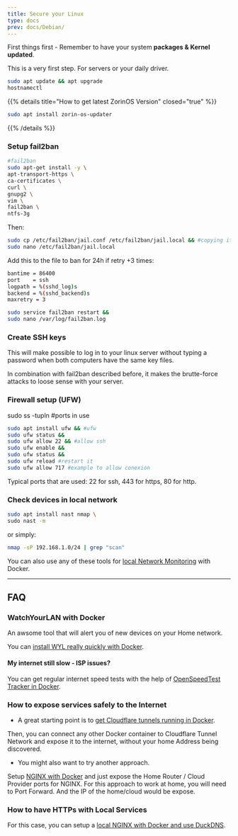 ```yaml
---
title: Secure your Linux
type: docs
prev: docs/Debian/
---
```


First things first - Remember to have your system **packages & Kernel updated**.

This is a very first step. For servers or your daily driver.

```sh
sudo apt update && apt upgrade
hostnamectl
```

{{% details title="How to get latest ZorinOS Version" closed="true" %}}

```sh
sudo apt install zorin-os-updater
```

{{% /details %}}

### Setup fail2ban

```sh
#fail2ban
sudo apt-get install -y \
apt-transport-https \
ca-certificates \
curl \
gnupg2 \
vim \
fail2ban \
ntfs-3g
```

Then:


```sh
sudo cp /etc/fail2ban/jail.conf /etc/fail2ban/jail.local && #copying it to edit
sudo nano /etc/fail2ban/jail.local
```

Add this to the file to ban for 24h if retry +3 times:


```sh
bantime = 86400
port    = ssh
logpath = %(sshd_log)s
backend = %(sshd_backend)s
maxretry = 3
```

```sh
sudo service fail2ban restart &&
sudo nano /var/log/fail2ban.log
```

### Create SSH keys

This will make possible to log in to your linux server without typing a password when both computers have the same key files.

In combination with fail2ban described before, it makes the brutte-force attacks to loose sense with your server.

### Firewall setup (UFW)

sudo ss -tupln #ports in use


```sh
sudo apt install ufw && #ufw
sudo ufw status &&
sudo ufw allow 22 && #allow ssh
sudo ufw enable &&
sudo ufw status &&
sudo ufw reload #restart it
sudo ufw allow 717 #example to allow conexion
```

Typical ports that are used: 22 for ssh, 443 for https, 80 for http.

### Check devices in local network

```sh
sudo apt install nast nmap \
sudo nast -m
```

or simply:


```sh
nmap -sP 192.168.1.0/24 | grep "scan"
```

You can also use any of these tools for [local Network Monitoring](https://jalcocert.github.io/RPi/posts/selfh-internet-better/#pi-alert) with Docker.

---

## FAQ

### WatchYourLAN with Docker

An awsome tool that will alert you of new devices on your Home network.

You can [install WYL really quickly with Docker](https://fossengineer.com/selfhosting-WatchYourLAN-docker/).

#### My internet still slow - ISP issues?

You can get regular internet speed tests with the help of [OpenSpeedTest Tracker in Docker](https://fossengineer.com/selfhosting-internet-speed-tracker-with-docker/).

### How to expose services safely to the Internet

* A great starting point is to [get Cloudflare tunnels running in Docker](https://fossengineer.com/selfhosting-cloudflared-tunnel-docker/).

Then, you can connect any other Docker container to Cloudflare Tunnel Network and expose it to the internet, without your home Address being discovered.

* You might also want to try another approach.

Setup [NGINX with Docker](https://fossengineer.com/selfhosting-nginx-proxy-manager-docker/) and just expose the Home Router / Cloud Provider ports for NGINX. For this approach to work at home, you will need to Port Forward. And the IP of the home/cloud would be expose.

### How to have HTTPs with Local Services

For this case, you can setup a [local NGINX with Docker and use DuckDNS](https://fossengineer.com/selfhosting-nginx-proxy-manager-docker/#https-locally-nginx--duckdns).